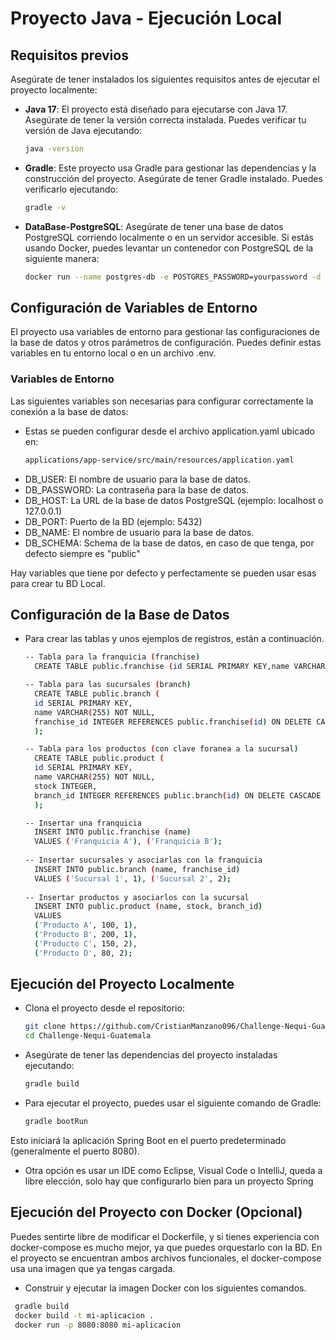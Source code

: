 # Proyecto Java - Ejecución Local

## Requisitos previos

Asegúrate de tener instalados los siguientes requisitos antes de ejecutar el proyecto localmente:

- **Java 17**: El proyecto está diseñado para ejecutarse con Java 17. Asegúrate de tener la versión correcta instalada. Puedes verificar tu versión de Java ejecutando:

  ```bash
  java -version
- **Gradle**: Este proyecto usa Gradle para gestionar las dependencias y la construcción del proyecto. Asegúrate de tener Gradle instalado. Puedes verificarlo ejecutando:
  ```bash
  gradle -v

- **DataBase-PostgreSQL**: Asegúrate de tener una base de datos PostgreSQL corriendo localmente o en un servidor accesible. Si estás usando Docker, puedes levantar un contenedor con PostgreSQL de la siguiente manera:
  ```bash
  docker run --name postgres-db -e POSTGRES_PASSWORD=yourpassword -d -p 5432:5432 postgres:latest

## Configuración de Variables de Entorno
El proyecto usa variables de entorno para gestionar las configuraciones de la base de datos y otros parámetros de configuración. Puedes definir estas variables en tu entorno local o en un archivo .env.

### Variables de Entorno
Las siguientes variables son necesarias para configurar correctamente la conexión a la base de datos:
- Estas se pueden configurar desde el archivo application.yaml ubicado en:
  ```bash 
  applications/app-service/src/main/resources/application.yaml

- DB_USER: El nombre de usuario para la base de datos.
- DB_PASSWORD: La contraseña para la base de datos.
- DB_HOST: La URL de la base de datos PostgreSQL (ejemplo: localhost o 127.0.0.1)
- DB_PORT: Puerto de la BD (ejemplo: 5432)
- DB_NAME: El nombre de usuario para la base de datos.
- DB_SCHEMA: Schema de la base de datos, en caso de que tenga, por defecto siempre es "public"

Hay variables que tiene por defecto y perfectamente se pueden usar esas para crear tu BD Local.

## Configuración de la Base de Datos 
- Para crear las tablas y unos ejemplos de registros, están a continuación.
  ```bash
  -- Tabla para la franquicia (franchise)
    CREATE TABLE public.franchise (id SERIAL PRIMARY KEY,name VARCHAR(255) NOT NULL);

  -- Tabla para las sucursales (branch)
    CREATE TABLE public.branch (
    id SERIAL PRIMARY KEY,
    name VARCHAR(255) NOT NULL,
    franchise_id INTEGER REFERENCES public.franchise(id) ON DELETE CASCADE
    );

  -- Tabla para los productos (con clave foranea a la sucursal)
    CREATE TABLE public.product (
    id SERIAL PRIMARY KEY,
    name VARCHAR(255) NOT NULL,
    stock INTEGER,
    branch_id INTEGER REFERENCES public.branch(id) ON DELETE CASCADE
    );
  
  -- Insertar una franquicia
    INSERT INTO public.franchise (name)
    VALUES ('Franquicia A'), ('Franquicia B');
    
  -- Insertar sucursales y asociarlas con la franquicia
    INSERT INTO public.branch (name, franchise_id)
    VALUES ('Sucursal 1', 1), ('Sucursal 2', 2);
    
  -- Insertar productos y asociarlos con la sucursal
    INSERT INTO public.product (name, stock, branch_id)
    VALUES
    ('Producto A', 100, 1),
    ('Producto B', 200, 1),
    ('Producto C', 150, 2),
    ('Producto D', 80, 2);

## Ejecución del Proyecto Localmente

- Clona el proyecto desde el repositorio:
  ```bash 
  git clone https://github.com/CristianManzano096/Challenge-Nequi-Guatemala.git
  cd Challenge-Nequi-Guatemala
  
- Asegúrate de tener las dependencias del proyecto instaladas ejecutando:
  ```bash 
  gradle build

- Para ejecutar el proyecto, puedes usar el siguiente comando de Gradle:
  ```bash 
  gradle bootRun
Esto iniciará la aplicación Spring Boot en el puerto predeterminado (generalmente el puerto 8080).

- Otra opción es usar un IDE como Eclipse, Visual Code o IntelliJ, queda a libre elección, solo hay que configurarlo bien para un proyecto Spring 

## Ejecución del Proyecto con Docker (Opcional)
Puedes sentirte libre de modificar el Dockerfile, y si tienes experiencia con docker-compose es mucho mejor, ya que puedes orquestarlo con la BD.
En el proyecto se encuentran ambos archivos funcionales, el docker-compose usa una imagen que ya tengas cargada.

- Construir y ejecutar la imagen Docker con los siguientes comandos.
 ```bash
  gradle build
  docker build -t mi-aplicacion .
  docker run -p 8080:8080 mi-aplicacion
